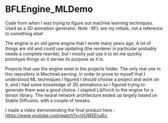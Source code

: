 # BFLEngine_MLDemo
Code from when I was trying to figure out machine learning techniques.  Used as a 3D animation generator.
Note : BFL are my initials, not a reference to something else!


The engine is an old game engine that I wrote many years ago.  A lot of things are old and could use updating (the renderer in particular probably needs a complete rewrite), but I mostly just use it to let me quickly prototype things so it serves its purpose as it is.

Projects that use the engine exist in the projects folder.  The only real one in this repository is MachineLearning.  In order to prove to myself that I understood ML techniques I figured I should choose a project and work on it, and I had some knowledge of 3D animations so I figured trying to generate them was a good choice.  I stapled LibTorch to the engine for a tensor library.  The neural network architecture ended up largely based on Stable Diffusion, with a couple of tweaks.

I made a video demonstrating the final product here : https://www.youtube.com/watch?v=hiUWEErujEc